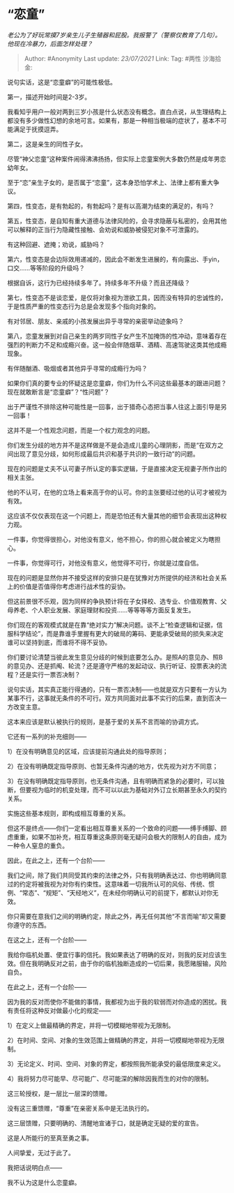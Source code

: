 # “恋童”
*老公为了好玩常摸7岁亲生儿子生殖器和屁股。我报警了（警察仅教育了几句）。他现在冷暴力，后面怎样处理？*

> Author: #Anonymity
> Last update: *23/07/2021*
> Link:
> Tag: #两性
> 沙海拾金:

说句实话，这是“恋童癖”的可能性极低。

第一，描述开始时间是2-3岁。

我看知乎用户一般对两到三岁小孩是什么状态没有概念。直白点说，从生理结构上都没有多少做性幻想的余地可言。如果有，那是一种相当极端的症状了，基本不可能满足于抚摸逗弄。

第二，这是亲生的同性子女。

尽管“神父恋童”这种案件闹得沸沸扬扬，但实际上恋童案例大多数仍然是成年男恋幼年女。

至于“恋”亲生子女的，是否属于“恋童”，这本身恐怕学术上、法律上都有重大争议。

第四，性变态，是有勃起的，有勃起吗？是有以高潮为结束的满足的，有吗？

第五，性变态，是自知有重大道德与法律风险的，会寻求隐蔽与私密的，会用其他可以解释的正当行为隐藏性接触、会劝说和威胁被侵犯对象不可泄露的。

有这种回避、遮掩；劝说，威胁吗？

第六，性变态是会边际效用递减的，因此会不断发生进展的，有向露出、手yin，口交……等等阶段的升级吗？

根据自诉，这行为已经持续多年了。持续多年不升级？而且还降级？

第七，性变态不是谈恋爱，是仅将对象视为泄欲工具，因而没有特异的忠诚性的，于是性质严重的性变态行为总是会发现多个指向对象的。

有对邻居、朋友、亲戚的小孩发展出异乎寻常的亲密举动迹象吗？

第八，恋童发展到对自己亲生的两岁同性子女产生不加掩饰的性冲动，意味着存在强烈的判断力不足和成瘾兴奋。这一般会伴随烟草、酒精、高速驾驶这类其他成瘾现象。

有伴随酗酒、吸烟或者其他异乎寻常的成瘾行为吗？

如果你们真的要专业的怀疑这是恋童癖，你们为什么不问这些最基本的跟进问题？现在就敢断言是“恋童癖”？“性问题”？

出于严谨性不排除这种可能性是一回事，出于猎奇心态把当事人往这上面引导是另一回事！

这并不是一个性观念问题，而是一个权力观念的问题。

你们发生分歧的地方并不是这样做是不是会造成儿童的心理阴影，而是“在双方之间出现了意见分歧，如何形成最后共识和基于共识的一致行动”的问题。

现在的问题是丈夫不认可妻子所认定的事实逻辑，于是直接决定无视妻子所作出的相关主张。

他的不认可，在他的立场上看来高于你的认可。你的主张要经过他的认可才被视为有效。

这应该不仅仅表现在这一个问题上，而是恐怕还有大量其他的细节会表现出这种权力观。

一件事，你觉得很担心，对他没有意义，他不担心，你的担心就会被定义为瞎担心。

一件事，你觉得可行，对他没有意义，他觉得不可行，你就是过度自信。

现在的问题是显然你并不接受这样的安排只是在犹豫对方所提供的经济和社会关系上的价值是否值得你考虑进行战术性的妥协。

但这前景很不乐观，因为同样的争执预计将在子女择校、选专业、价值观教育、父母养老、个人职业发展、家庭理财和投资……等等等等方面反复发生。

你们现在的客观模式就是在靠“绝对实力”解决问题。谈不上“检查逻辑和证据，信服科学结论”，而是靠谁手里握有更大的破局的筹码、更能承受破局的损失来决定谁可以坚持到底，而谁将不得不妥协。

你们要讨论清楚当彼此发生意见分歧的时候到底要怎么办。是照A的意见办、照B的意见办、还是抓阄、轮流？还是遵守严格的发起动议、执行听证、投票表决的流程？还是实行一票否决制？

说句实话，其实真正能行得通的，只有一票否决制——也就是双方只要有一方认为某事不行，这事就无条件的不可行。双方共同面对此事不实行的后果，直到否决一方改变主意。

这本来应该是默认被执行的规则，是基于爱的关系不言而喻的协调方式。

它还有一系列的补充细则——

1）在没有明确意见的区域，应该提前沟通此处的指导原则；

2）在没有明确既定指导原则、也暂无条件沟通的地方，优先视为对方不同意；

3）在没有明确既定指导原则，也无条件沟通，且有明确而紧急的必要时，可以独断，但要视为临时的机变处理，而不可以以此为基础对外订立长期甚至永久的契约关系。

实施这些基本规则，即构成相互尊重的关系。

但这不是终点——你们一定看出相互尊重关系的一个致命的问题——缚手缚脚、顾虑重重，如果不加补充，相互尊重这条原则毫无疑问会极大的限制人的自由，成为一种令人窒息的重负。

因此，在此之上，还有一个台阶——

我们之间，除了我们共同受其约束的法律之外，只有我明确表达过、你也明确同意过的约定将被我视为对你有约束性。这意味着一切我所认可的风俗、传统、惯例、“常态”、“规矩”、“天经地义”，在未经你明确认可的前提下，都默认对你无效。

你只需要在意我们之间的明确约定，除此之外，再无任何其他“不言而喻”却又需要你遵守的东西。

在这之上，还有一个台阶——

我给你临机处置、便宜行事的信托。我如果表达了明确的反对，则我的反对应该生效。但在我明确反对之前，由于你的临机独断造成的一切后果，我愿赌服输，风险自负。

在此之上，还有一个台阶——

因为我的反对而使你不能做的事情，我都视为出于我的软弱而对你造成的困扰。我有责任将这种反对做最小化的规定——

1）在定义上做最精确的界定，并将一切模糊地带视为无限制。

2）在时间、空间、对象的生效范围上做精确的界定，并将一切模糊地带视为无限制。

3）无论定义、时间、空间、对象的界定，都按照我所能承受的最低限度来定义。

4）我将努力尽可能早、尽可能广、尽可能深的解除因我而生的对你的限制。

这三轮授权，是一层比一层深的馈赠。

没有这三重馈赠，“尊重”在亲密关系中是无法执行的。

这三层馈赠，只要明确的、清醒地宣诸于口，就是确定无疑的爱的宣告。

这是人所能行的至真至勇之事。

人间挚爱，无过于此了。

我把话说明白点——

我不认为这是什么恋童癖。
